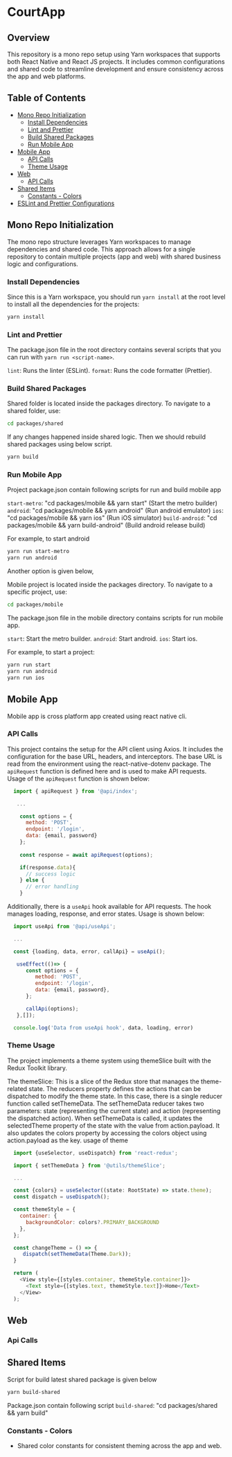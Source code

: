 # CourtApp

## Overview
This repository is a mono repo setup using Yarn workspaces that supports both React Native and React JS projects. It includes common configurations and shared code to streamline development and ensure consistency across the app and web platforms.

## Table of Contents
- [Mono Repo Initialization](#mono-repo-initialization)
  - [Install Dependencies](#install-dependencies)
  - [Lint and Prettier](#lint-and-prettier)
  - [Build Shared Packages](#build-shared-packages)
  - [Run Mobile App](#run-mobile-app)
- [Mobile App](#mobile-app)
  - [API Calls](#api-calls)
  - [Theme Usage](#theme-usage)
- [Web](#web)
  - [API Calls](#api-calls)
- [Shared Items](#shared-items)
  - [Constants - Colors](#constants---colors)
- [ESLint and Prettier Configurations](#eslint-and-prettier-configurations)

## Mono Repo Initialization
The mono repo structure leverages Yarn workspaces to manage dependencies and shared code. This approach allows for a single repository to contain multiple projects (app and web) with shared business logic and configurations.

### Install Dependencies
Since this is a Yarn workspace, you should run `yarn install` at the root level to install all the dependencies for the projects:

```bash
yarn install

```

### Lint and Prettier

The package.json file in the root directory contains several scripts that you can run with `yarn run <script-name>`.

`lint`: Runs the linter (ESLint).
`format`: Runs the code formatter (Prettier).

### Build Shared Packages

Shared folder is located inside the packages directory. To navigate to a shared folder, use:

``` bash
cd packages/shared
```

If any changes happened inside shared logic. Then we should rebuild shared packages using below script.

``` bash
yarn build
```

### Run Mobile App
   
Project package.json contain following scripts for run and build mobile app

`start-metro`: "cd packages/mobile && yarn start" (Start the metro builder)
`android`: "cd packages/mobile && yarn android" (Run android emulator)
`ios`: "cd packages/mobile && yarn ios" (Run iOS simulator)
`build-android`: "cd packages/mobile && yarn build-android" (Build android release build)

For example, to start android

``` bash
yarn run start-metro
yarn run android
```

Another option is given below,

Mobile project is located inside the packages directory. To navigate to a specific project, use:

``` bash
cd packages/mobile
```

The package.json file in the mobile directory contains scripts for run mobile app.

`start`: Start the metro builder.
`android`: Start android.
`ios`: Start ios.

For example, to start a project:
``` bash
yarn run start
yarn run android
yarn run ios
```


## Mobile App
   Mobile app is cross platform app created using react native cli.

### API Calls
This project contains the setup for the API client using Axios. It includes the configuration for the base URL, headers, and interceptors. The base URL is read from the environment using the react-native-dotenv package.
The `apiRequest` function is defined here and is used to make API requests. Usage of the `apiRequest` function is shown below:

```js
  import { apiRequest } from '@api/index';

   ...

    const options = {
      method: 'POST',
      endpoint: '/login',
      data: {email, password}
    };
    
    const response = await apiRequest(options);

    if(response.data){
      // success logic
    } else {
      // error handling
    }
```

Additionally, there is a `useApi` hook available for API requests. The hook manages loading, response, and error states. Usage is shown below:

```js
  import useApi from '@api/useApi';

  ...

  const {loading, data, error, callApi} = useApi();

   useEffect(()=> {
      const options = {
         method: 'POST',
         endpoint: '/login',
         data: {email, password},
      };

      callApi(options);
   },[]);

  console.log('Data from useApi hook', data, loading, error)
```




### Theme Usage

The project implements a theme system using themeSlice built with the Redux Toolkit library.

The themeSlice:
This is a slice of the Redux store that manages the theme-related state. The reducers property defines the actions that can be dispatched to modify the theme state. In this case, there is a single reducer function called setThemeData. The setThemeData reducer takes two parameters: state (representing the current state) and action (representing the dispatched action).
When setThemeData is called, it updates the selectedTheme property of the state with the value from action.payload.
It also updates the colors property by accessing the colors object using action.payload as the key.
usage of theme

```js
  import {useSelector, useDispatch} from 'react-redux';

  import { setThemeData } from '@utils/themeSlice';

  ...

  const {colors} = useSelector((state: RootState) => state.theme);
  const dispatch = useDispatch();

  const themeStyle = {
    container: {
      backgroundColor: colors?.PRIMARY_BACKGROUND
    },
  };

  const changeTheme = () => {
     dispatch(setThemeData(Theme.Dark));
  }

  return (
    <View style={[styles.container, themeStyle.container]}>
      <Text style={[styles.text, themeStyle.text]}>Home</Text>
    </View>
  );

```


## Web
### Api Calls

## Shared Items
   Script for build latest shared package is given below

   ``` bash
   yarn build-shared
   ```
   Package.json contain following script 
   `build-shared`: "cd packages/shared && yarn build"

### Constants - Colors
- Shared color constants for consistent theming across the app and web.
